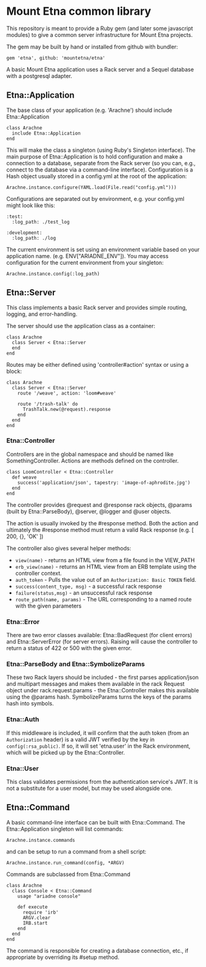 # Mount Etna common library

This repository is meant to provide a Ruby gem (and later some javascript
modules) to give a common server infrastructure for Mount Etna projects.

The gem may be built by hand or installed from github with bundler:

    gem 'etna', github: 'mountetna/etna'

A basic Mount Etna application uses a Rack server and a Sequel database with a
postgresql adapter.

## Etna::Application

The base class of your application (e.g. 'Arachne') should include Etna::Application

    class Arachne
      include Etna::Application
    end

This will make the class a singleton (using Ruby's Singleton interface). The main purpose
of Etna::Application is to hold configuration and make a connection to a database, separate
from the Rack server (so you can, e.g., connect to the database via a command-line interface).
Configuration is a Hash object usually stored in a config.yml at the root of the application:

    Arachne.instance.configure(YAML.load(File.read("config.yml")))

Configurations are separated out by environment, e.g. your config.yml might look like this:

    :test:
      :log_path: ./test_log

    :development:
      :log_path: ./log

The current environment is set using an environment variable based on your application name. (e.g. ENV["ARIADNE_ENV"]). You may access configuration for the current environment from your singleton:

    Arachne.instance.config(:log_path)

## Etna::Server

This class implements a basic Rack server and provides simple routing, logging, and error-handling.

The server should use the application class as a container:

    class Arachne
      class Server < Etna::Server
      end
    end

Routes may be either defined using 'controller#action' syntax or using a block:

    class Arachne
      class Server < Etna::Server
        route '/weave', action: 'loom#weave'

        route '/trash-talk' do
          TrashTalk.new(@request).response
        end
      end
    end

### Etna::Controller

Controllers are in the global namespace and should be named like SomethingController. Actions are
methods defined on the controller.

    class LoomController < Etna::Controller
      def weave
        success('application/json', tapestry: 'image-of-aphrodite.jpg')
      end
    end

The controller provides @request and @response rack objects, @params (built by Etna::ParseBody), @server, @logger and @user objects.

The action is usually invoked by the #response method. Both the action and ultimately the #response method must return a valid Rack response (e.g. [ 200, {}, 'OK' ])

The controller also gives several helper methods:
* `view(name)` - returns an HTML view from a file found in the VIEW_PATH
* `erb_view(name)` - returns an HTML view from an ERB template using the controller context.
* `auth_token` - Pulls the value out of an `Authorization: Basic TOKEN` field.
* `success(content_type, msg)` - a successful rack response
* `failure(status,msg)` - an unsuccessful rack response
* `route_path(name, params)` - The URL corresponding to a named route with the given parameters

### Etna::Error

There are two error classes available: Etna::BadRequest (for client errors) and Etna::ServerError (for server errors).
Raising will cause the controller to return a status of 422 or 500 with the given error.

### Etna::ParseBody and Etna::SymbolizeParams

These two Rack layers should be included - the first parses application/json
and multipart messages and makes them available in the rack Request object
under rack.request.params - the Etna::Controller makes this available using the
@params hash. SymbolizeParams turns the keys of the params hash into symbols.

### Etna::Auth

If this middleware is included, it will confirm that the auth token (from an `Authorization` header) is a valid JWT verified by the key in `config(:rsa_public)`. If so, it will set 'etna.user' in the Rack environment, which will be picked up by the Etna::Controller.

### Etna::User

This class validates permissions from the authentication service's JWT. It is not a substitute for a user model, but may be used alongside one.

## Etna::Command

A basic command-line interface can be built with Etna::Command. The Etna::Application singleton will list commands:

    Arachne.instance.commands

and can be setup to run a command from a shell script:

    Arachne.instance.run_command(config, *ARGV)

Commands are subclassed from Etna::Command

    class Arachne
      class Console < Etna::Command
        usage "ariadne console"

        def execute
          require 'irb'
          ARGV.clear
          IRB.start
        end
      end
    end

The command is responsible for creating a database
connection, etc., if appropriate by overriding its #setup
method.

